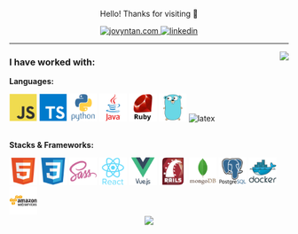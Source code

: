 <div align="center">

Hello! Thanks for visiting 🌱 

<a href="https://www.jovyntan.com">
    <img src="https://raw.githubusercontent.com/FortAwesome/Font-Awesome/master/svgs/solid/house-user.svg" width="25px" alt="jovyntan.com" />
</a>
<a href="https://www.linkedin.com">
    <img src="https://raw.githubusercontent.com/twbs/icons/main/icons/linkedin.svg" width="25px" alt="linkedin" />
</a>

</div>

<hr />

<a href="https://github.com/jovyntls/cheatsheets">
<img src="https://github-readme-stats.vercel.app/api/pin/?username=jovyntls&repo=cheatsheets" align="right"/>
</a>

### I have worked with:

**Languages:**

<span>
<img src="https://raw.githubusercontent.com/devicons/devicon/master/icons/javascript/javascript-original.svg" width="50px" alt="javascript" />
<img src="https://raw.githubusercontent.com/devicons/devicon/master/icons/typescript/typescript-original.svg" width="50px" alt="typescript" />
<img src="https://raw.githubusercontent.com/devicons/devicon/master/icons/python/python-original-wordmark.svg" width="50px" alt="python" />
<img src="https://raw.githubusercontent.com/devicons/devicon/master/icons/java/java-original-wordmark.svg" width="50px" alt="java" />
<img src="https://raw.githubusercontent.com/devicons/devicon/master/icons/ruby/ruby-original-wordmark.svg" width="50px" alt="ruby" />
<img src="https://raw.githubusercontent.com/devicons/devicon/master/icons/go/go-original.svg" width="50px" alt="go" />
<img src="https://upload.wikimedia.org/wikipedia/commons/9/92/LaTeX_logo.svg" height="35px" alt="latex" />
</span>

<br />
<br />

**Stacks & Frameworks:**

<span>
<img src="https://raw.githubusercontent.com/devicons/devicon/master/icons/html5/html5-original.svg" width="50px" alt="html5" />
<img src="https://raw.githubusercontent.com/devicons/devicon/master/icons/css3/css3-original.svg" width="50px" alt="css3" />
<img src="https://raw.githubusercontent.com/devicons/devicon/master/icons/sass/sass-original.svg" width="50px" alt="sass" />
<img src="https://raw.githubusercontent.com/devicons/devicon/master/icons/react/react-original-wordmark.svg" width="50px" alt="react" />
<img src="https://raw.githubusercontent.com/devicons/devicon/master/icons/vuejs/vuejs-original-wordmark.svg" width="50px" alt="vuejs" />
<img src="https://raw.githubusercontent.com/devicons/devicon/master/icons/rails/rails-original-wordmark.svg" width="50px" alt="rails" />
<img src="https://raw.githubusercontent.com/devicons/devicon/master/icons/mongodb/mongodb-original-wordmark.svg" width="50px" alt="mongodb" />
<img src="https://raw.githubusercontent.com/devicons/devicon/master/icons/postgresql/postgresql-original-wordmark.svg" width="50px" alt="postgresql" />
<img src="https://raw.githubusercontent.com/devicons/devicon/master/icons/docker/docker-original-wordmark.svg" width="50px" alt="docker" />
<img src="https://raw.githubusercontent.com/devicons/devicon/master/icons/amazonwebservices/amazonwebservices-original-wordmark.svg" width="50px" alt="amazonwebservices" />
</span>

<div align="center">
<img src="https://cr-skills-chart-widget.azurewebsites.net/api/api?username=jovyntls&branding=false&padding=10" width="70%" />
</div>
